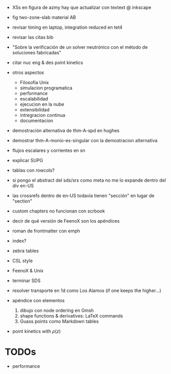  * XSs en figura de azmy hay que actualizar con textext @ inkscape
 * fig two-zone-slab material AB
 * revisar timing en laptop, integration reduced en tet4
 * revisar las citas bib

 * "Sobre la verificación de un solver neutrónico con el método de soluciones fabricadas" 
 
 * citar nuc eng & des point kinetics 
 * otros aspectos
   - Filosofía Unix
   - simulacion programatica
   - performance
   - escalabilidad
   - ejecucion en la nube
   - extensibilidad
   - intregracion continua
   - documentacion
 * demostración alternativa de thm-A-spd en hughes
 * demostrar thm-A-monio-es-singular con la demostracion alternativa
 * flujos escalares y corrientes en sn
 * explicar SUPG
 
 * tablas con rowcols?
   
 * si pongo el abstract del sds/srs como meta no me lo expande dentro del div en-US
 * las crossrefs dentro de en-US todavía tienen "sección" en lugar de "section"
 * custom chapters no funcionan con scrbook
 * decir de qué versión de FeenoX son los apéndices
 * roman de frontmatter con emph
 * index?
 * zebra tables
 * CSL style 

 * FeenoX & Unix
 * terminar SDS
 * resolver transporte en 1d como Los Alamos (if one keeps the higher...)
 * apéndice con elementos
   1. dibujo con node ordering en Gmsh
   2. shape functions & derivatives: LaTeX commands
   3. Guass points como Markdown tables
   
 * point kinetics with $\rho(z)$

# TODOs

 * performance
